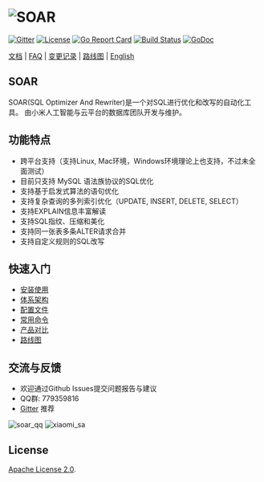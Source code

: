 # ![SOAR](https://raw.githubusercontent.com/XiaoMi/soar/master/doc/images/logo.png)

[![Gitter](https://badges.gitter.im/Join%20Chat.svg)](https://gitter.im/xiaomi-dba/soar)
[![License](https://img.shields.io/badge/License-Apache%202.0-blue.svg)](http://github.com/XiaoMi/soar/blob/master/LICENSE)
[![Go Report Card](https://goreportcard.com/badge/github.com/XiaoMi/soar)](https://goreportcard.com/report/github.com/XiaoMi/soar)
[![Build Status](https://travis-ci.org/XiaoMi/soar.svg?branch=master)](https://travis-ci.org/XiaoMi/soar)
[![GoDoc](https://godoc.org/github.com/XiaoMi/soar?status.svg)](https://godoc.org/github.com/XiaoMi/soar)

[文档](http://github.com/XiaoMi/soar/tree/master/doc) | [FAQ](http://github.com/XiaoMi/soar/blob/master/doc/FAQ.md) | [变更记录](http://github.com/XiaoMi/soar/blob/master/CHANGES.md) | [路线图](http://github.com/XiaoMi/soar/blob/master/doc/roadmap.md) | [English](http://github.com/XiaoMi/soar/blob/master/README_EN.md)

## SOAR

SOAR(SQL Optimizer And Rewriter)是一个对SQL进行优化和改写的自动化工具。 由小米人工智能与云平台的数据库团队开发与维护。

## 功能特点

* 跨平台支持（支持Linux, Mac环境，Windows环境理论上也支持，不过未全面测试）
* 目前只支持 MySQL 语法族协议的SQL优化
* 支持基于启发式算法的语句优化
* 支持复杂查询的多列索引优化（UPDATE, INSERT, DELETE, SELECT）
* 支持EXPLAIN信息丰富解读
* 支持SQL指纹、压缩和美化
* 支持同一张表多条ALTER请求合并
* 支持自定义规则的SQL改写

## 快速入门

* [安装使用](http://github.com/XiaoMi/soar/blob/master/doc/install.md)
* [体系架构](http://github.com/XiaoMi/soar/blob/master/doc/structure.md)
* [配置文件](http://github.com/XiaoMi/soar/blob/master/doc/config.md)
* [常用命令](http://github.com/XiaoMi/soar/blob/master/doc/cheatsheet.md)
* [产品对比](http://github.com/XiaoMi/soar/blob/master/doc/comparison.md)
* [路线图](http://github.com/XiaoMi/soar/blob/master/doc/roadmap.md)

## 交流与反馈

* 欢迎通过Github Issues提交问题报告与建议
* QQ群: 779359816
* [Gitter](https://gitter.im/xiaomi-dba/soar) 推荐

 ![soar_qq](https://raw.githubusercontent.com/XiaoMi/soar/master/doc/images/soar_qq.png)
 ![xiaomi_sa](https://raw.githubusercontent.com/XiaoMi/soar/master/doc/images/xiaomi_sa.png)

## License

[Apache License 2.0](http://github.com/XiaoMi/soar/blob/master/LICENSE).
